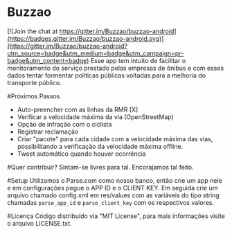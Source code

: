 # Buzzao

[![Join the chat at https://gitter.im/Buzzao/buzzao-android](https://badges.gitter.im/Buzzao/buzzao-android.svg)](https://gitter.im/Buzzao/buzzao-android?utm_source=badge&utm_medium=badge&utm_campaign=pr-badge&utm_content=badge)
Esse app tem intuito de facilitar o monitoramento do serviço prestado pelas empresas de ônibus e com esses dados tentar formentar políticas públicas voltadas para a melhoria do transporte público.

#Próximos Passos
- Auto-preencher com as linhas da RMR [X]
- Verificar a velocidade máxima da via (OpenStreetMap)
- Opção de infração com o ciclista
- Registrar reclamação 
- Criar "pacote" para cada cidade com a velocidade máxima das vias, possibilitando a verificação da velocidade máxima offline.
- Tweet automático quando houver ocorrência


#Quer contribuir?
Sintam-se livres para tal. Encorajamos tal feito.

#Setup
Utilizamos o Parse.com como nosso banco, então crie um app nele e em configurações pegue o APP ID e o CLIENT KEY.
Em seguida crie um arquivo chamado config.xml em res/values com as variáveis do tipo string chamadas `parse_app_id` e `parse_client_key` com os respectivos valores.

#Licença
Código distribuído via "MIT License", para mais informações visite o arquivo LICENSE.txt.




